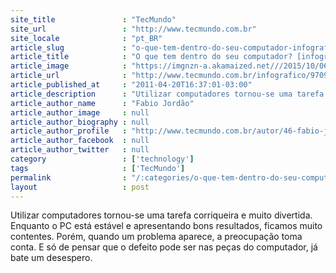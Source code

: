 ```yaml
---
site_title               : "TecMundo"
site_url                 : "http://www.tecmundo.com.br"
site_locale              : "pt_BR"
article_slug             : "o-que-tem-dentro-do-seu-computador-infografico"
article_title            : "O que tem dentro do seu computador? [infográfico]"
article_image            : "https://imgnzn-a.akamaized.net///2015/10/06/06134706280160-t1200x480.jpg"
article_url              : "http://www.tecmundo.com.br/infografico/9709-o-que-tem-dentro-do-seu-computador-infografico-.htm"
article_published_at     : "2011-04-20T16:37:01-03:00"
article_description      : "Utilizar computadores tornou-se uma tarefa corriqueira e muito divertida. Enquanto o PC está estável e apresentando bons resultados, ficamos muito contentes. Porém, quando um problema aparece, a preocupação toma conta. E só de pensar que o defeito pode ser nas peças do computador, já bate um desespero."
article_author_name      : "Fabio Jordão"
article_author_image     : null
article_author_biography : null
article_author_profile   : "http://www.tecmundo.com.br/autor/46-fabio-jordao/"
article_author_facebook  : null
article_author_twitter   : null
category                 : ['technology']
tags                     : ['TecMundo']
permalink                : "/:categories/o-que-tem-dentro-do-seu-computador-infografico/"
layout                   : post
---
```


Utilizar computadores tornou-se uma tarefa corriqueira e muito divertida. Enquanto o PC está estável e apresentando bons resultados, ficamos muito contentes. Porém, quando um problema aparece, a preocupação toma conta. E só de pensar que o defeito pode ser nas peças do computador, já bate um desespero.

